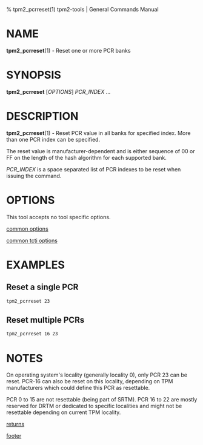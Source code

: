 % tpm2_pcrreset(1) tpm2-tools | General Commands Manual

# NAME

**tpm2_pcrreset**(1) - Reset one or more PCR banks

# SYNOPSIS

**tpm2_pcrreset** [*OPTIONS*] _PCR\_INDEX_ ...

# DESCRIPTION

**tpm2_pcrreset**(1) - Reset PCR value in all banks for specified index.
More than one PCR index can be specified.

The reset value is manufacturer-dependent and is either sequence of 00 or FF
on the length of the hash algorithm for each supported bank.

_PCR\_INDEX_ is a space separated list of PCR indexes to be reset when issuing
the command.

# OPTIONS

This tool accepts no tool specific options.

[common options](common/options.md)

[common tcti options](common/tcti.md)

# EXAMPLES

## Reset a single PCR
```bash
tpm2_pcrreset 23
```

## Reset multiple PCRs
```bash
tpm2_pcrreset 16 23
```

# NOTES

On operating system's locality (generally locality 0), only PCR 23 can be reset.
PCR-16 can also be reset on this locality, depending on TPM manufacturers
which could define this PCR as resettable.

PCR 0 to 15 are not resettable (being part of SRTM). PCR 16 to 22 are mostly
reserved for DRTM or dedicated to specific localities and might not
be resettable depending on current TPM locality.

[returns](common/returns.md)

[footer](common/footer.md)
